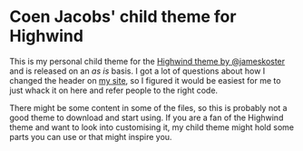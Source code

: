 # Coen Jacobs' child theme for Highwind
This is my personal child theme for the [Highwind theme by @jameskoster](https://github.com/jameskoster/highwind) and is released on an *as is* basis. I got a lot of questions about how I changed the header on [my site](http://coenjacobs.me), so I figured it would be easiest for me to just whack it on here and refer people to the right code.

There might be some content in some of the files, so this is probably not a good theme to download and start using. If you are a fan of the Highwind theme and want to look into customising it, my child theme might hold some parts you can use or that might inspire you.
